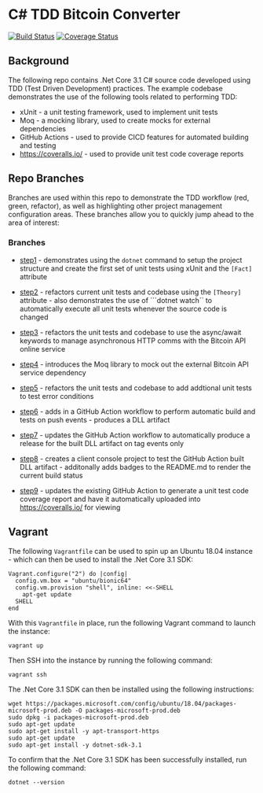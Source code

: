 # C# TDD Bitcoin Converter

[![Build Status](https://github.com/cloudacademy/csharp-tdd-bitcoinconverter/workflows/bitcoinconverter.build/badge.svg)](https://github.com/cloudacademy/csharp-tdd-bitcoinconverter/actions) [![Coverage Status](https://coveralls.io/repos/github/cloudacademy/csharp-tdd-bitcoinconverter/badge.svg?branch=master)](https://coveralls.io/github/cloudacademy/csharp-tdd-bitcoinconverter?branch=master)

## Background
The following repo contains .Net Core 3.1 C# source code developed using TDD (Test Driven Development) practices. The example codebase demonstrates the use of the following tools related to performing TDD:

* xUnit - a unit testing framework, used to implement unit tests
* Moq - a mocking library, used to create mocks for external dependencies
* GitHub Actions - used to provide CICD features for automated building and testing
* https://coveralls.io/ - used to provide unit test code coverage reports

## Repo Branches
Branches are used within this repo to demonstrate the TDD workflow (red, green, refactor), as well as highlighting other project management configuration areas. These branches allow you to quickly jump ahead to the area of interest:

### Branches
* [step1](https://github.com/cloudacademy/csharp-tdd-bitcoinconverter/tree/step1) - demonstrates using the ```dotnet``` command to setup the project structure and create the first set of unit tests using xUnit and the ```[Fact]``` attribute

* [step2](https://github.com/cloudacademy/csharp-tdd-bitcoinconverter/tree/step2) - refactors current unit tests and codebase using the ```[Theory]``` attribute - also demonstrates the use of ```dotnet watch`` to automatically execute all unit tests whenever the source code is changed

* [step3](https://github.com/cloudacademy/csharp-tdd-bitcoinconverter/tree/step3) - refactors the unit tests and codebase to use the async/await keywords to manage asynchronous HTTP comms with the Bitcoin API online service

* [step4](https://github.com/cloudacademy/csharp-tdd-bitcoinconverter/tree/step4) - introduces the Moq library to mock out the external Bitcoin API service dependency

* [step5](https://github.com/cloudacademy/csharp-tdd-bitcoinconverter/tree/step5) - refactors the unit tests and codebase to add addtional unit tests to test error conditions

* [step6](https://github.com/cloudacademy/csharp-tdd-bitcoinconverter/tree/step6) - adds in a GitHub Action workflow to perform automatic build and tests on push events - produces a DLL artifact

* [step7](https://github.com/cloudacademy/csharp-tdd-bitcoinconverter/tree/step7) - updates the GitHub Action workflow to automatically produce a release for the built DLL artifact on tag events only

* [step8](https://github.com/cloudacademy/csharp-tdd-bitcoinconverter/tree/step7) - creates a client console project to test the GitHub Action built DLL artifact - additonally adds badges to the README.md to render the current build status

* [step9](https://github.com/cloudacademy/csharp-tdd-bitcoinconverter/tree/step9) - updates the existing GitHub Action to generate a unit test code coverage report and have it automatically uploaded into https://coveralls.io/ for viewing

## Vagrant
The following ```Vagrantfile``` can be used to spin up an Ubuntu 18.04 instance - which can then be used to install the .Net Core 3.1 SDK:

```
Vagrant.configure("2") do |config|
  config.vm.box = "ubuntu/bionic64"
  config.vm.provision "shell", inline: <<-SHELL
    apt-get update
  SHELL
end
```

With this ```Vagrantfile``` in place, run the following Vagrant command to launch the instance:

```
vagrant up
```

Then SSH into the instance by running the following command:

```
vagrant ssh
```

The .Net Core 3.1 SDK can then be installed using the following instructions:

```
wget https://packages.microsoft.com/config/ubuntu/18.04/packages-microsoft-prod.deb -O packages-microsoft-prod.deb
sudo dpkg -i packages-microsoft-prod.deb
sudo apt-get update
sudo apt-get install -y apt-transport-https
sudo apt-get update
sudo apt-get install -y dotnet-sdk-3.1
```

To confirm that the .Net Core 3.1 SDK has been successfully installed, run the following command:

```
dotnet --version
```